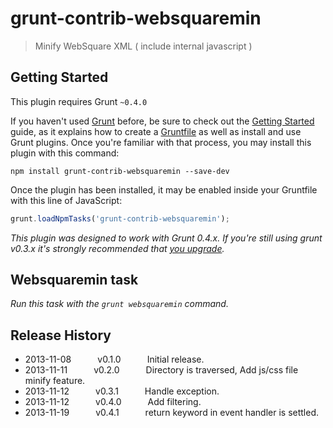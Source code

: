 # grunt-contrib-websquaremin

> Minify WebSquare XML ( include internal javascript )

## Getting Started

This plugin requires Grunt `~0.4.0`

If you haven't used [Grunt](http://gruntjs.com/) before, be sure to check out the [Getting Started](http://gruntjs.com/getting-started) guide, as it explains how to create a [Gruntfile](http://gruntjs.com/sample-gruntfile) as well as install and use Grunt plugins. Once you're familiar with that process, you may install this plugin with this command:

```shell
npm install grunt-contrib-websquaremin --save-dev
```

Once the plugin has been installed, it may be enabled inside your Gruntfile with this line of JavaScript:

```js
grunt.loadNpmTasks('grunt-contrib-websquaremin');
```

*This plugin was designed to work with Grunt 0.4.x. If you're still using grunt v0.3.x it's strongly recommended that [you upgrade](http://gruntjs.com/upgrading-from-0.3-to-0.4).*

## Websquaremin task
_Run this task with the `grunt websquaremin` command._

## Release History

* 2013-11-08   v0.1.0   Initial release.
* 2013-11-11   v0.2.0   Directory is traversed, Add js/css file minify feature.
* 2013-11-12   v0.3.1   Handle exception.
* 2013-11-12   v0.4.0   Add filtering.
* 2013-11-19   v0.4.1   return keyword in event handler is settled.
